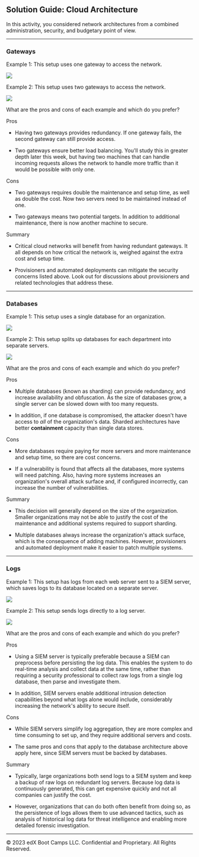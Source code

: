 ## Solution Guide: Cloud Architecture

In this activity, you considered network architectures from a combined administration, security, and budgetary point of view.

---

### Gateways

Example 1: This setup uses one gateway to access the network.

![](Images/One_gateway.png)

Example 2: This setup uses two gateways to access the network.

![](Images/Two_gateways.png)

What are the pros and cons of each example and which do you prefer?

Pros

- Having two gateways provides redundancy. If one gateway fails, the second gateway can still provide access. 

- Two gateways ensure better load balancing. You'll study this in greater depth later this week, but having two machines that can handle incoming requests allows the network to handle more traffic than it would be possible with only one.

Cons

- Two gateways requires double the maintenance and setup time, as well as double the cost. Now two servers need to be maintained instead of one.

- Two gateways means two potential targets. In addition to additional maintenance, there is now another machine to secure.

Summary

- Critical cloud networks will benefit from having redundant gateways. It all depends on how critical the network is, weighed against the extra cost and setup time.

- Provisioners and automated deployments can mitigate the security concerns listed above. Look out for discussions about provisioners and related technologies that address these.

---

### Databases

Example 1: This setup uses a single database for an organization.

![](Images/single_database.png)

Example 2: This setup splits up databases for each department into separate servers.

![](Images/Sharding.png)

What are the pros and cons of each example and which do you prefer?

Pros

- Multiple databases (known as sharding) can provide redundancy, and increase availability and obfuscation. As the size of databases grow, a single server can be slowed down with too many requests. 

- In addition, if one database is compromised, the attacker doesn't have access to _all_ of the organization's data. Sharded architectures have better **containment** capacity than single data stores.

Cons
- More databases require paying for more servers and more maintenance and setup time, so there are cost concerns.

- If a vulnerability is found that affects all the databases, more systems will need patching. Also, having more systems increases an organization's overall attack surface and, if configured incorrectly, can increase the number of vulnerabilities. 

Summary

- This decision will generally depend on the size of the organization. Smaller organizations may not be able to justify the cost of the maintenance and additional systems required to support sharding.

- Multiple databases always increase the organization's attack surface, which is the consequence of adding machines. However, provisioners and automated deployment make it easier to patch multiple systems.

---

### Logs

Example 1: This setup has logs from each web server sent to a SIEM server, which saves logs to its database located on a separate server. 

![](Images/Splunk_server.png)

Example 2: This setup sends logs directly to a log server. 

![](Images/log_server.png)

What are the pros and cons of each example and which do you prefer?

Pros
- Using a SIEM server is typically preferable because a SIEM can preprocess before persisting the log data. This enables the system to do real-time analysis and collect data at the same time, rather than requiring a security professional to collect raw logs from a single log database, then parse and investigate them.

- In addition, SIEM servers enable additional intrusion detection capabilities beyond what logs alone would include, considerably increasing the network's ability to secure itself.

Cons
- While SIEM servers simplify log aggregation, they are more complex and time consuming to set up, and they require additional servers and costs.

- The same pros and cons that apply to the database architecture above apply here, since SIEM servers must be backed by databases.

Summary

- Typically, large organizations both send logs to a SIEM system and keep a backup of raw logs on redundant log servers. Because log data is continuously generated, this can get expensive quickly and not all companies can justify the cost.

- However, organizations that can do both often benefit from doing so, as the persistence of logs allows them to use advanced tactics, such as analysis of historical log data for threat intelligence and enabling more detailed forensic investigation.

---

© 2023 edX Boot Camps LLC. Confidential and Proprietary. All Rights Reserved.
